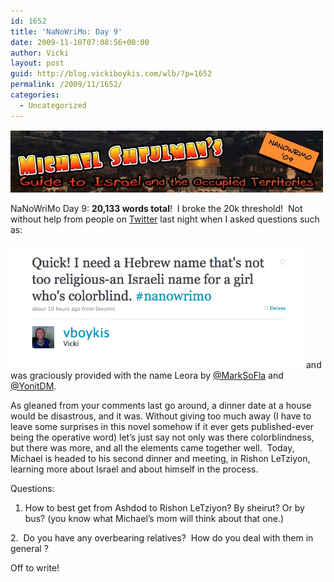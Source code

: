 ```yaml
---
id: 1652
title: 'NaNoWriMo: Day 9'
date: 2009-11-10T07:08:56+00:00
author: Vicki
layout: post
guid: http://blog.vickiboykis.com/wlb/?p=1652
permalink: /2009/11/1652/
categories:
  - Uncategorized
---
```

[<img class="aligncenter size-full wp-image-1600" title="Page_1" src="https://raw.githubusercontent.com/veekaybee/wlb/gh-pages/assets/images/2009/11/Page_1.jpg" alt="Page_1" width="500" height="100" />](https://raw.githubusercontent.com/veekaybee/wlb/gh-pages/assets/images/2009/11/Page_1.jpg)

NaNoWriMo Day 9: **20,133 words total**!  I broke the 20k threshold!  Not without help from people on [Twitter](http://www.twitter.com/vboykis) last night when I asked questions such as:

[<img class="aligncenter size-full wp-image-1653" title="Picture 1" src="https://raw.githubusercontent.com/veekaybee/wlb/gh-pages/assets/images/2009/11/Picture-1.png" alt="Picture 1" width="473" height="199" />](https://raw.githubusercontent.com/veekaybee/wlb/gh-pages/assets/images/2009/11/Picture-1.png)and was graciously provided with the name Leora by [@MarkSoFla](http://twitter.com/marksofla) and [@YonitDM](http://www.twitter.com/yonitdm).

As gleaned from your comments last go around, a dinner date at a house would be disastrous, and it was. Without giving too much away (I have to leave some surprises in this novel somehow if it ever gets published-ever being the operative word) let&#8217;s just say not only was there colorblindness, but there was more, and all the elements came together well.  Today, Michael is headed to his second dinner and meeting, in Rishon LeTziyon, learning more about Israel and about himself in the process.

Questions:

1. How to best get from Ashdod to Rishon LeTziyon? By sheirut? Or by bus? (you know what Michael&#8217;s mom will think about that one.)
  
2.  Do you have any overbearing relatives?  How do you deal with them in general ?

Off to write!